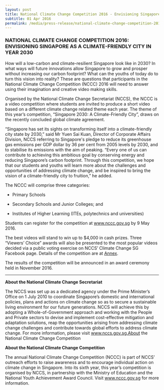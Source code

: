 ```yaml
---
layout: post
title: National Climate Change Competition 2016 - Envisioning Singapore as a Climate-Friendly City in Year 2030
subtitle: 01 Apr 2016
permalink: /media/press-release/national-climate-change-competition-2016-envisioning-singapore-as-a-climate-friendly-city-in-year-2030
---
```


### NATIONAL CLIMATE CHANGE COMPETITION 2016: ENVISIONING SINGAPORE AS A CLIMATE-FRIENDLY CITY IN YEAR 2030

How will a low-carbon and climate-resilient Singapore look like in 2030? In what ways will future innovations allow Singapore to grow and prosper without increasing our carbon footprint? What can the youths of today do to turn this vision into reality? These are questions that participants in the National Climate Change Competition (NCCC) 2016 will need to answer using their imagination and creative video making skills.

Organised by the National Climate Change Secretariat (NCCS), the NCCC is a video competition where students are invited to produce a short video based on a different climate change related theme each year. The theme of this year’s competition, “Singapore 2030: A Climate-Friendly City”, draws on the recently concluded global climate agreement.

“Singapore has set its sights on transforming itself into a climate-friendly city state by 2030,” said Mr Yuen Sai Kuan, Director of Corporate Affairs Division, NCCS referring to Singapore's pledge to reduce its greenhouse gas emissions per GDP dollar by 36 per cent from 2005 levels by 2030, and to stabilise its emissions with the aim of peaking. “Every one of us can contribute to achieving this ambitious goal by conserving energy and reducing Singapore’s carbon footprint. Through this competition, we hope that our students and youths will learn more about the challenges and opportunities of addressing climate change, and be inspired to bring the vision of a climate-friendly city to fruition,” he added.

The NCCC will comprise three categories:

* Primary Schools

* Secondary Schools and Junior Colleges; and

* Institutes of Higher Learning (ITEs, polytechnics and universities)

Students can register for the competition at www.nccc.gov.sg by 9 May 2016.

The best videos will stand to win up to $4,000 in cash prizes. Three “Viewers’ Choice” awards will also be presented to the most popular videos decided via a public voting exercise on NCCS’ Climate Change SG Facebook page. Details of the competition are at [<a href="/files/docs/default-source/news-documents/nccc2016_annex.pdf" target="_blank">Annex</a>](/files/docs/default-source/news-documents/nccc2016_annex.pdf).

The results of the competition will be announced in an award ceremony held in November 2016.

___

**About the National Climate Change Secretariat**

The NCCS was set up as a dedicated agency under the Prime Minister’s Office on 1 July 2010 to coordinate Singapore’s domestic and international policies, plans and actions on climate change so as to secure a sustainable living environment for our future generations. NCCS will achieve this by adopting a Whole-of-Government approach and working with the People and Private sectors to devise and implement cost-effective mitigation and adaptation solutions, reap the opportunities arising from addressing climate change challenges and contribute towards global efforts to address climate change. For more information, please visit www.nccs.gov.sg.About the National Climate Change Competition

**About the National Climate Change Competition**

The annual National Climate Change Competition (NCCC) is part of NCCS’ outreach efforts to raise awareness and to encourage individual action on climate change in Singapore. Into its sixth year, this year’s competition is organised by NCCS, in partnership with the Ministry of Education and the National Youth Achievement Award Council. Visit www.nccc.gov.sg for more information. 